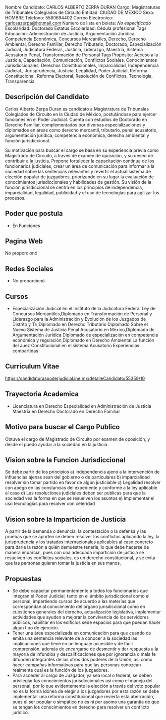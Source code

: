 Nombre Candidato: CARLOS ALBERTO ZERPA DURAN
Cargo: Magistraturas de Tribunales Colegiados de Circuito
Entidad: CIUDAD DE MEXICO
Sexo: HOMBRE
Telefono: 5560694402
Correo Electronico: carlosazerpa@hotmail.com
Numero de lista en boleta: *No especificado*
Escolaridad: Doctorado
Estatus Escolaridad: Cédula profesional
Tags Educación: Administración de Justicia, Argumentación Jurídica, Competencia Económica, Concursos Mercantiles, Derecho, Derecho Ambiental, Derecho Familiar, Derecho Tributario, Doctorado, Especialización Judicial, Judicatura Federal., Justicia, Liderazgo, Maestría, Sistema Acusatorio Penal, Transformación de Personal
Tags Propósito: Acceso a la Justicia, Capacitación, Comunicación, Conflictos Sociales, Conocimientos Jurisdiccionales, Derechos Constitucionales, Imparcialidad, Independencia Judicial., Jurisprudencia, Justicia, Legalidad, Poder Judicial, Reforma Constitucional, Reforma Electoral, Resolución de Conflictos, Tecnología, Transparencia


## Descripción del Candidato 

Carlos Alberto Zerpa Duran es candidato a Magistratura de Tribunales Colegiados de Circuito en la Ciudad de México, postulándose para ejercer funciones en el Poder Judicial. Cuenta con estudios de Doctorado en Derecho Familiar, complementados por diversas especializaciones y diplomados en áreas como derecho mercantil, tributario, penal acusatorio, argumentación jurídica, competencia económica, derecho ambiental y función jurisdiccional. 

Su motivación para buscar el cargo se basa en su experiencia previa como Magistrado de Circuito, a través de examen de oposición, y su deseo de contribuir a la justicia. Propone fortalecer la capacitación continua de los funcionarios judiciales, crear un área de comunicación para informar a la sociedad sobre las sentencias relevantes y revertir el actual sistema de elección popular de juzgadores, priorizando en su lugar la evaluación de conocimientos jurisdiccionales y habilidades de gestión. Su visión de la función jurisdiccional se centra en los principios de independencia, imparcialidad, legalidad, publicidad y el uso de tecnologías para agilizar los procesos.


## Poder que postula

- En Funciones


## Pagina Web

No proporcionó


## Redes Sociales

- No proporcionó


## Cursos

- Especialización Judicial en el Instituto de la Judicatura Federal Ley de Concursos Mercantiles,Diplomado en Transformación de Personal y Liderazgo para la Administración y Evolución de los Juzgados de Distrito y Tri,Diplomado en Derecho Tributario Diplomado Sobre el Nuevo Sistema de Justicia Penal Acusatorio en Mexico,Diplomado de Argumentación Jurídica Diplomado de especialización en competencia económica y regulación,Diplomado en Derecho Ambiental La función del Juez Constitucional en el sistema Acusatorio Experiencias compartidas


## Curriculum Vitae

https://candidaturaspoderjudicial.ine.mx/detalleCandidato/55359/10


## Trayectoria Academica

- Licenciatura en Derecho Especialidad en Administración de Justicia Maestría en Derecho Doctorado en Derecho Familiar


## Motivo para buscar el Cargo Publico

Obtuve el cargo de Magistrado de Circuito por examen de oposición, y desde el puedo ayudar a la sociedad en la justicia


## Vision sobre la Funcion Jurisdiccional

Se debe partir de los principios a) independencia ajeno a la intervención de influencias ajenas sean del gobierno o de particulares b) imparcialidad resolver sin tomar partido en favor de algún justiciable c) Legalidad resolver con apego en las constancias del expediente y conforme a la ley aplicable al caso d) Las resoluciones judiciales deben ser publicas para que la sociedad vea la forma en que se resuelven los asuntos e) Implementar el uso tecnologías para resolver con celeridad


## Vision sobre la Imparticion de Justicia

A partir de la demanda o denuncia, la contestación o la defensa y las pruebas que se aporten se deben resolver los conflictos aplicando la ley, la jurisprudencia y los tratados internacionales aplicables al caso concreto para darle la rezón a quién demuestre tenerla, lo que debe hacerse de manera imparcial, pues con una adecuada impartición de justicia se resuelven los conflictos sociales, es un derecho constitucional, y se evita que las personas quieran tomar la justicia en sus manos,


## Propuestas

- Se debe capacitar permanentemente a todos los funcionarios que integran el Poder Judicial, tanto en el ámbito jurisdiccional como el personal; impartiendo cursos de acuerdo a las meterías que correspondan al conocimiento del órgano jurisdiccional como en cuestiones generales del derecho, actualización legislativa, implementar actividades que ayuden a mejorar la convivencia de los servidores públicos, habilitar en los edificios sede espacios para que puedan hacer algún tipo de ejercicio.
- Tener una área especializada en comunicación para que cuando de emita una sentencia relevante de a conocer a la sociedad las implicaciones que tiene en un lenguaje accesible y de fácil comprensión, además de encargarse de desmentir y dar respuesta a la mayoría de infundios y descalificaciones que por ignorancia o mala fe difunden integrantes de los otros dos poderes de la Unión, así como hacer campañas informativas para que las personas conozcan realmente cual es la función de los juzgadores.
- Para acceder al cargo de Juzgador, ya sea local o federal, se deben privilegiar los conocimientos jurisdiccionales así como el manejo del personal, por lo que evidentemente la elección a través del voto popular no es la forma idónea de elegir a los juzgadores por esta razón se debe implementar una reforma constitucional que revierta esta aberración, pues el ser popular o simpático no es ni por asomo una garantía de que se tengan los conocimientos en derecho para resolver un conflicto jurídico.

